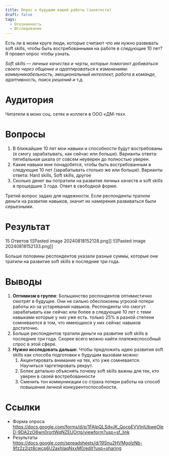 ```yaml
---
title: Опрос о будущем вашей работы (занятости)
draft: false
tags:
  - Осознанность
  - Исследование
---
```

Есть ли в моем круге люди, которые считают что им нужно развивать soft skills, чтобы быть востребованными на работе в следующие 10 лет? Я провел опрос чтобы узнать.

*Soft skills — личные качества и черты, которые помогают добиваться своего через общение и адаптироваться к изменениям: коммуникабельность, эмоциональный интеллект, работа в команде, адаптивность, поиск решений и т.д.*

# Аудитория
Читатели в моих соц. сетях и коллеги в ООО «ДМ-тех».

# Вопросы

1. В ближайшие 10 лет мои навыки и способности будут востребованы (я смогу зарабатывать, как сейчас или больше). Варианты ответа: пятибальная шкала от совсем неуверен до полностью уверен.
2. Какие навыки мне понадобятся, чтобы быть востребованным в следующие 10 лет (зарабатывать столько же или больше). Варианты ответа: Hard skills, Soft skills, другое
3. Сколько денег вы потратили на развитие личных качеств и soft skills в прошедшие 3 года. Ответ в свободной форме.

Третий вопрос задаю для надежности. Если респонденты тратили деньги на развитие навыков, значит их намерения развиваться были серьезными.

# Результат

15 Ответов
![[Pasted image 20240818152128.png]]
![[Pasted image 20240818152133.png]]

Больше половины респондентов указали разные суммы, которые они тратили на развитие soft skills в последние три года.
# Выводы

1. **Оптимизм в группе**: Большинство респондентов оптимистично смотрят в будущее. Они не сильно обеспокоены угрозой потери работы из-за устаревания навыков. Респонденты что смогут зарабатывать как сейчас или более в следующие 10 лет с теми навыками которые у них уже есть. только 25% в разной степени сомневаются в том, что имеющихся у них сейчас навыков достаточно.
2. Больше респондентов тратили деньги на развитие soft skills в последние три года. Скорее всего можно найти платежеспособный спрос в этой сфере.
3. **Нужно исследовать дальше:** Чтобы предложить идею развития soft skills как способа подготовки к будущим вызовам можно:
	1. Акцентировать внимание на тех, кто уже сомневается. Научиться таргетировать рекрут.
	2. Более детально объяснять почему soft skills важны для тек, кто уверен в своей востребованности
	3. Сменить тон коммуникации со страха потери работы на способ повышения личной конкурентоспособности.

# Ссылки

- Форма опроса https://docs.google.com/forms/d/e/1FAIpQLSdvJK_QocpEVVInlUbweOleD-9DA2zO8wn0rortWqNZEUOrtg/viewform?usp=sf_link
- Результаты https://docs.google.com/spreadsheets/d/19Snu2HVMgoIzNb-9fz2z2jzt8cwcp6U2axhlaqNxxM0/edit?usp=sharing